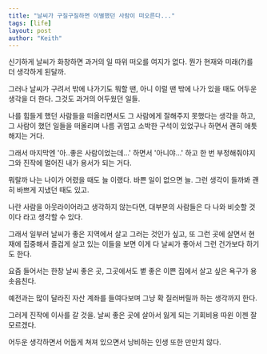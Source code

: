 ```yaml
---
title: "날씨가 구질구질하면 이별했던 사람이 떠오른다..."
tags: [life]
layout: post
author: "Keith"
---
```


신기하게 날씨가 화창하면 과거의 일 따위 떠오를 여지가 없다. 뭔가 현재와 미래(?)를 더 생각하게 된달까.

그러나 날씨가 구려서 밖에 나가기도 뭐할 땐, 아니 이럴 땐 밖에 나가 있을 때도 어두운 생각을 더 한다. 그것도 과거의 어두웠던 일들.

나를 힘들게 했던 사람들을 떠올리면서도 그 사람에게 잘해주지 못했다는 생각을 하고, 그 사람이 했던 일들을 떠올리며 나름 귀엽고 소박한 구석이 있었구나 하면서 괜히 애틋해지는 거다.

그래서 마지막엔 '아..좋은 사람이었는데...' 하면서 '아니야...' 하고 한 번 부정해줘야지 그와 진작에 멀어진 내가 용서가 되는 거다.

뭐랄까 나는 나이가 어렸을 때도 늘 이랬다. 바쁜 일이 없으면 늘. 그런 생각이 들까봐 괜히 바쁘게 지냈던 때도 있고. 

나란 사람을 아웃라이어라고 생각하지 않는다면, 대부분의 사람들은 다 나와 비슷할 것이다 라고 생각할 수 있다.

그래서 일부러 날씨가 좋은 지역에서 살고 그러는 것인가 싶고, 또 그런 곳에 살면서 현재에 집중해서 즐겁게 살고 있는 이들을 보면 이게 다 날씨가 좋아서 그런 건가보다 하기도 한다.

요즘 들어서는 한창 날씨 좋은 곳, 그곳에서도 볕 좋은 이쁜 집에서 살고 싶은 욕구가 용솟음친다. 

예전과는 많이 달라진 자산 계좌를 들여다보며 그냥 확 질러버릴까 하는 생각까지 한다.

그러게 진작에 이사를 갈 것을. 날씨 좋은 곳에 살아서 잃게 되는 기회비용 따윈 이젠 잘 모르겠다. 

어두운 생각하면서 어둡게 쳐져 있으면서 낭비하는 인생 또한 만만치 않다.

